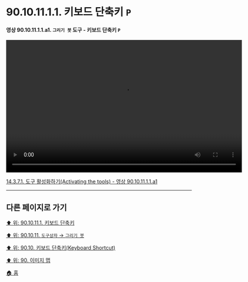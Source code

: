 # 90.10.11.1.1. 키보드 단축키 `P`

<a id="90-10-11-01-01-a1"></a>

#### 영상 90.10.11.1.1.a1. `그리기 붓` 도구 - 키보드 단축키 `P`
<video controls="controls" width="640" height="360" src="https://github.com/wonder13662/gimp/assets/15767104/54d8667c-1000-4dae-a8a8-de0793ce81aa"></video>

[14.3.7.1. 도구 활성화하기(Activating the tools) - 영상 90.10.11.1.1.a1](./14-03-07-01-activating_the_tool.md#90-10-11-01-01-a1)

***

## 다른 페이지로 가기

[⬆️ 위: 90.10.11.1. 키보드 단축키](./90-10-11-01-00-keyboard_shortcut.md)

[⬆️ 위: 90.10.11. `도구상자` → `그리기 붓`](./90-10-11-00-tool_box-paintbrush.md)

[⬆️ 위: 90.10. 키보드 단축키(Keyboard Shortcut)](./90-10-00-keyboard_shortcut.md)

[⬆️ 위: 90. 이미지 맵](./90-00-image-map.md)

[🏠 홈](./00-home.md)
